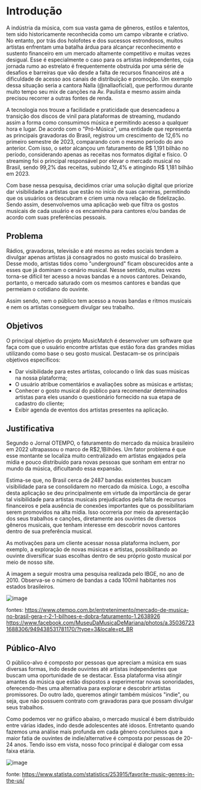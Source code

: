 # Introdução

A indústria da música, com sua vasta gama de gêneros, estilos e talentos, tem sido historicamente reconhecida como um campo vibrante e criativo. No entanto, por trás dos holofotes e dos sucessos estrondosos, muitos artistas enfrentam uma batalha árdua para alcançar reconhecimento e sustento financeiro em um mercado altamente competitivo e muitas vezes desigual. Esse é especialmente o caso para os artistas independentes, cuja jornada rumo ao estrelato é frequentemente obstruída por uma série de desafios e barreiras que vão desde a falta de recursos financeiros até a dificuldade de acesso aos canais de distribuição e promoção. Um exemplo dessa situação seria a cantora Nalla (@nallaoficial), que performou durante muito tempo seu mix de canções na Av. Paulista e mesmo assim ainda precisou recorrer a outras fontes de renda.

A tecnologia nos trouxe a facilidade e praticidade que desencadeou a transição dos discos de vinil para plataformas de streaming, mudando assim a forma como consumimos música e permitindo acesso a qualquer hora e lugar. De acordo com o "Pró-Música", uma entidade que representa as principais gravadoras do Brasil, registrou um crescimento de 12,6% no primeiro semestre de 2023, comparando com o mesmo período do ano anterior. Com isso, o setor alcançou um faturamento de R$ 1,191 bilhão no período, considerando apenas as receitas nos formatos digital e físico. O streaming foi o principal responsável por elevar o mercado musical no Brasil, sendo 99,2% das receitas, subindo 12,4% e atingindo R$ 1,181 bilhão em 2023.

Com base nessa pesquisa, decidimos criar uma solução digital que priorize dar visibilidade a artistas que estão no início de suas carreiras, permitindo que os usuários os descubram e criem uma nova relação de fidelização. Sendo assim, desenvolvemos uma aplicação web que filtra os gostos musicais de cada usuário e os encaminha para cantores e/ou bandas de acordo com suas preferências pessoais.




## Problema

 Rádios, gravadoras, televisão e até mesmo as redes sociais tendem a divulgar apenas artistas já consagrados no gosto musical do brasileiro. Desse modo, artistas tidos como "underground" ficam obscurecidos ante a esses que já dominam o cenário musical. Nesse sentido, muitas vezes torna-se difícil ter acesso a novas bandas e a novos cantores.
 Deixando, portanto, o mercado saturado com os mesmos cantores e bandas que permeiam o cotidiano do ouvinte.

 Assim sendo, nem o público tem acesso a novas bandas e ritmos musicais e nem os artistas conseguem divulgar seu trabalho.


## Objetivos

O principal objetivo do projeto MusicMatch é desenvolver um software que faça com que o usuário encontre artistas que estão fora das grandes mídias utilizando como base o seu gosto musical. 
Destacam-se os principais objetivos específicos:

- Dar visibilidade para estes artistas, colocando o link das suas músicas na nossa plataforma;
- O usuário atribue comentários e avaliações sobre as músicas e artistas;
- Conhecer o gosto musical do público para recomendar determinados artistas para eles usando o questionário fornecido na sua etapa de cadastro do cliente;
- Exibir agenda de eventos dos artistas presentes na aplicação.


## Justificativa

Segundo o Jornal OTEMPO, o faturamento do mercado da música brasileiro em 2022 ultrapassou o marco de R$2,1Bilhões. Um fator problema é que esse montante se localiza muito centralizado em artistas engajados pela mídia e pouco distribuído para novas pessoas que sonham em entrar no mundo da música, dificultando essa expansão.

Estima-se que, no Brasil cerca de 2487 bandas existentes buscam visibilidade para se consolidarem no mercado da música. Logo, a escolha desta aplicação se deu principalmente em virtude da importância de gerar tal visibilidade para artistas musicais prejudicados pela falta de recursos financeiros e pela ausência de conexões importantes que os possibilitariam serem promovidos na alta mídia. Isso ocorreria por meio da apresentação dos seus trabalhos e canções, diretamente aos ouvintes de diversos gêneros musicais, que tenham interesse em descobrir novos cantores dentro de sua preferência musical.

As motivações para um cliente acessar nossa plataforma incluem, por exemplo, a exploração de novas músicas e artistas, possibilitando ao ouvinte diversificar suas escolhas dentro de seu próprio gosto musical por meio de nosso site.



A imagem a seguir mostra uma pesquisa realizada pelo IBGE, no ano de 2010. Observa-se o número de bandas a cada 100mil habitantes nos estados brasileiros.

![image](https://github.com/ICEI-PUC-Minas-PMV-SI/pmv-si-2024-1-pe1-t5-musicmatch/assets/161328993/944a711e-4c1d-42f4-b9b9-9df91d88f1c4)

fontes: https://www.otempo.com.br/entretenimento/mercado-de-musica-no-brasil-gera-r-2-1-bilhoes-e-dobra-faturamento-1.2638926
https://www.facebook.com/MuseuDaMusicaDeMariana/photos/a.350367231688306/949438531781170/?type=3&locale=pt_BR



## Público-Alvo

O público-alvo é composto por pessoas que apreciam a música em suas diversas formas, indo desde ouvintes até artistas independentes que buscam uma oportunidade de se destacar. Essa plataforma visa atingir amantes da música que estão dispostos a experimentar novas sonoridades, oferecendo-lhes uma alternativa para explorar e descobrir artistas promissores. Do outro lado, queremos atingir também músicos "indie", ou seja, que não possuem contrato com gravadoras para que possam divulgar seus trabalhos. 

Como podemos ver no gráfico abaixo, o mercado musical é bem distribuido entre várias idades, indo desde adolescentes até idosos. Entretanto quando fazemos uma análise mais profunda em cada gênero concluimos que a maior fatia de ouvintes de indie/alternative é composta por pessoas de 20-24 anos. Tendo isso em vista, nosso foco principal é dialogar com essa faixa etária.

![image](https://github.com/ICEI-PUC-Minas-PMV-SI/pmv-si-2024-1-pe1-t5-musicmatch/assets/70926962/656f93f1-8b6d-45a2-81b4-841227c5ada9)


fonte: https://www.statista.com/statistics/253915/favorite-music-genres-in-the-us/

